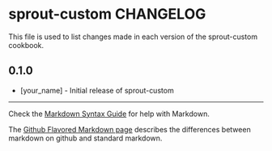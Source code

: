 sprout-custom CHANGELOG
=======================

This file is used to list changes made in each version of the sprout-custom cookbook.

0.1.0
-----
- [your_name] - Initial release of sprout-custom

- - -
Check the [Markdown Syntax Guide](http://daringfireball.net/projects/markdown/syntax) for help with Markdown.

The [Github Flavored Markdown page](http://github.github.com/github-flavored-markdown/) describes the differences between markdown on github and standard markdown.
